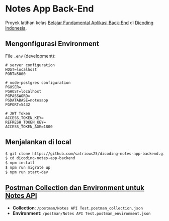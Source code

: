 # Notes App Back-End

Proyek latihan kelas [Belajar Fundamental Aplikasi Back-End](https://www.dicoding.com/academies/271) di [Dicoding Indonesia](https://www.dicoding.com).

## Mengonfigurasi Environment

File `.env` (development):

```
# server configuration
HOST=localhost
PORT=5000

# node-postgres configuration
PGUSER=
PGHOST=localhost
PGPASSWORD=
PGDATABASE=notesapp
PGPORT=5432

# JWT Token
ACCESS_TOKEN_KEY=
REFRESH_TOKEN_KEY=
ACCESS_TOKEN_AGE=1800
```

## Menjalankan di local

```bash
$ git clone https://github.com/satriows25/dicoding-notes-app-backend.git
$ cd dicoding-notes-app-backend
$ npm install
$ npm run migrate up
$ npm run start-dev
```

## [Postman Collection dan Environment untuk Notes API](https://github.com/satriows25/dicoding-notes-app-backend/tree/main/postman)

- **Collection**: `/postman/Notes API Test.postman_collection.json`
- **Environment**: `/postman/Notes API Test.postman_environment.json`
